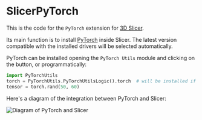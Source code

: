 # SlicerPyTorch

This is the code for the `PyTorch` extension for [3D Slicer](https://www.slicer.org/).

Its main function is to install [PyTorch](https://pytorch.org/) inside Slicer. The latest version compatible with the installed drivers will be selected automatically.

PyTorch can be installed opening the `PyTorch Utils` module and clicking on the button, or programmatically:

```python
import PyTorchUtils
torch = PyTorchUtils.PyTorchUtilsLogic().torch  # will be installed if necessary
tensor = torch.rand(50, 60)
```

Here's a diagram of the integration between PyTorch and Slicer:

![Diagram of PyTorch and Slicer](https://raw.githubusercontent.com/NA-MIC/ProjectWeek/master/PW35_2021_Virtual/Projects/PyTorchIntegration/diagram.svg)
